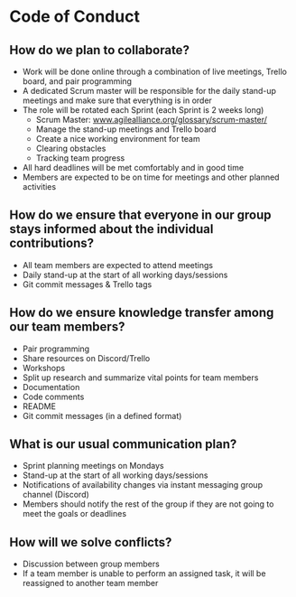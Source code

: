 # Code of Conduct
## How do we plan to collaborate?
* Work will be done online through a combination of live meetings, Trello board, and pair programming
* A dedicated Scrum master will be responsible for the daily stand-up meetings and make sure that everything is in order
* The role will be rotated each Sprint (each Sprint is 2 weeks long)
   * Scrum Master: www.agilealliance.org/glossary/scrum-master/
   * Manage the stand-up meetings and Trello board
   * Create a nice working environment for team
   * Clearing obstacles
   * Tracking team progress
* All hard deadlines will be met comfortably and in good time
* Members are expected to be on time for meetings and other planned activities

## How do we ensure that everyone in our group stays informed about the individual contributions?
* All team members are expected to attend meetings
* Daily stand-up at the start of all working days/sessions 
* Git commit messages & Trello tags

## How do we ensure knowledge transfer among our team members?
* Pair programming
* Share resources on Discord/Trello
* Workshops
* Split up research and summarize vital points for team members
* Documentation
* Code comments
* README
* Git commit messages (in a defined format)

## What is our usual communication plan?
* Sprint planning meetings on Mondays
* Stand-up at the start of all working days/sessions
* Notifications of availability changes via instant messaging group channel (Discord)
* Members should notify the rest of the group if they are not going to meet the goals or deadlines

## How will we solve conflicts? 
* Discussion between group members
* If a team member is unable to perform an assigned task, it will be reassigned to another team member